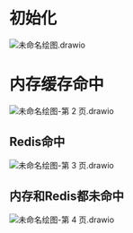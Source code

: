 # 初始化

![未命名绘图.drawio](https://daidai-1300215655.cos.ap-shanghai.myqcloud.com/image/%E6%9C%AA%E5%91%BD%E5%90%8D%E7%BB%98%E5%9B%BE.drawio.png)

# 内存缓存命中

![未命名绘图-第 2 页.drawio](https://daidai-1300215655.cos.ap-shanghai.myqcloud.com/image/%E6%9C%AA%E5%91%BD%E5%90%8D%E7%BB%98%E5%9B%BE-%E7%AC%AC%202%20%E9%A1%B5.drawio.png)

## Redis命中

![未命名绘图-第 3 页.drawio](https://daidai-1300215655.cos.ap-shanghai.myqcloud.com/image/%E6%9C%AA%E5%91%BD%E5%90%8D%E7%BB%98%E5%9B%BE-%E7%AC%AC%203%20%E9%A1%B5.drawio.png)

## 内存和Redis都未命中

![未命名绘图-第 4 页.drawio](https://daidai-1300215655.cos.ap-shanghai.myqcloud.com/image/%E6%9C%AA%E5%91%BD%E5%90%8D%E7%BB%98%E5%9B%BE-%E7%AC%AC%204%20%E9%A1%B5.drawio.png)


